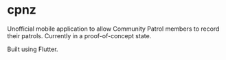 # cpnz

Unofficial mobile application to allow Community Patrol members to record their patrols. 
Currently in a proof-of-concept state.

Built using Flutter.
